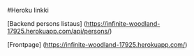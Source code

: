 #Heroku linkki

[Backend persons listaus] (https://infinite-woodland-17925.herokuapp.com/api/persons/)

[Frontpage] (https://infinite-woodland-17925.herokuapp.com/)
